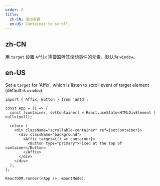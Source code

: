 ```yaml
---
order: 2
title:
  zh-CN: 滚动容器
  en-US: Container to scroll.
---
```


## zh-CN

用 `target` 设置 `Affix` 需要监听其滚动事件的元素，默认为 `window`。

## en-US

Set a `target` for 'Affix', which is listen to scroll event of target element (default is `window`).

```tsx
import { Affix, Button } from 'antd';

const App = () => {
  const [container, setContainer] = React.useState<HTMLDivElement | null>(null);

  return (
    <div className="scrollable-container" ref={setContainer}>
      <div className="background">
        <Affix target={() => container}>
          <Button type="primary">Fixed at the top of container</Button>
        </Affix>
      </div>
    </div>
  );
};

ReactDOM.render(<App />, mountNode);
```

<style>
#components-affix-demo-target .scrollable-container {
  height: 100px;
  overflow-y: scroll;
}
#components-affix-demo-target .background {
  padding-top: 60px;
  height: 300px;
  background-image: url('https://zos.alipayobjects.com/rmsportal/RmjwQiJorKyobvI.jpg');
}
</style>
